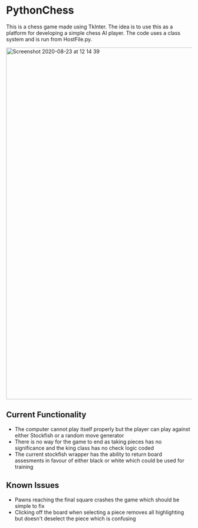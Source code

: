 # PythonChess
This is a chess game made using TkInter. The idea is to use this as a platform for developing a simple chess AI player.
The code uses a class system and is run from HostFile.py.

<img width="952" alt="Screenshot 2020-08-23 at 12 14 39" src="https://user-images.githubusercontent.com/66065325/90977062-67c44000-e53a-11ea-943c-d1644a1bcf2a.png">

## Current Functionality
* The computer cannot play itself properly but the player can play against either Stockfish or a random move generator
* There is no way for the game to end as taking pieces has no significance and the king class has no check logic coded
* The current stockfish wrapper has the ability to return board assesments in favour of either black or white which could be used for training

## Known Issues
* Pawns reaching the final square crashes the game which should be simple to fix
* Clicking off the board when selecting a piece removes all highlighting but doesn't deselect the piece which is confusing
